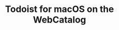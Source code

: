 ---
name: Todoist
category: Productivity
title: Todoist for macOS on the WebCatalog
key: todoist
fullUrl: 'https://todoist.com/Users/showLogin'
hostname: todoist.com

---